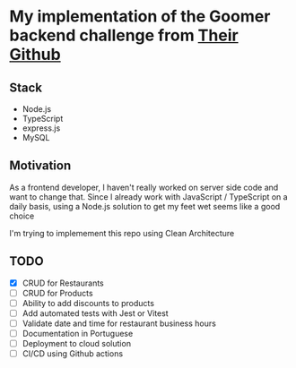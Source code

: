 # My implementation of the Goomer backend challenge from [Their Github](https://github.com/goomerdev/job-dev-backend-interview)

## Stack

- Node.js
- TypeScript
- express.js
- MySQL

## Motivation

As a frontend developer, I haven't really worked on server side code and want to change that.
Since I already work with JavaScript / TypeScript on a daily basis, using a
Node.js solution to get my feet wet seems like a good choice

I'm trying to implemement this repo using Clean Architecture

## TODO

- [x] CRUD for Restaurants
- [ ] CRUD for Products
- [ ] Ability to add discounts to products
- [ ] Add automated tests with Jest or Vitest
- [ ] Validate date and time for restaurant business hours
- [ ] Documentation in Portuguese
- [ ] Deployment to cloud solution
- [ ] CI/CD using Github actions
